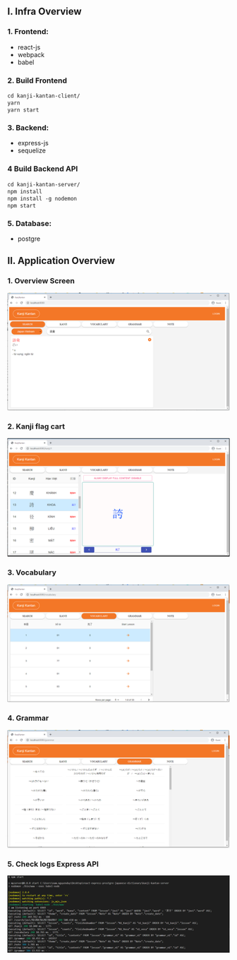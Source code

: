 ## I. Infra Overview
### 1. Frontend:
- react-js
- webpack
- babel
### 2. Build Frontend
```
cd kanji-kantan-client/
yarn
yarn start
```

### 3. Backend:
- express-js
- sequelize

### 4 Build Backend API
```
cd kanji-kantan-server/
npm install
npm install -g nodemon
npm start
```

### 5. Database:
- postgre

## II. Application Overview
### 1. Overview Screen
![](overview.png)

### 2. Kanji flag cart
![](kanji_flag.png)

### 3. Vocabulary
![](vocabulary.PNG)

### 4. Grammar
![](grammar.PNG)

### 5. Check logs Express API
![](logs_api.png)
